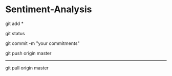 # Sentiment-Analysis

git add *

git status

git commit -m "your commitments"

git push origin master

----------

git pull origin master

